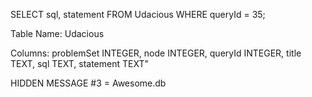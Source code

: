 SELECT sql, statement FROM Udacious WHERE queryId = 35;

Table Name:
Udacious 

Columns:
problemSet INTEGER, node INTEGER,  queryId INTEGER, title TEXT, sql TEXT, statement TEXT"

HIDDEN MESSAGE #3 = Awesome.db